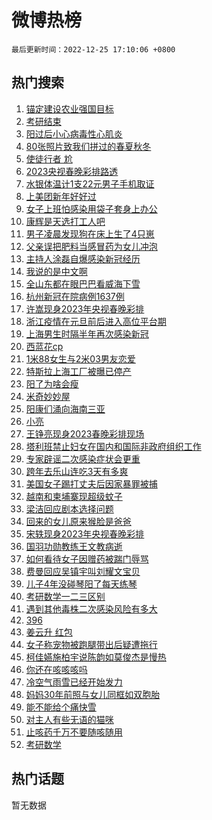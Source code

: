 # 微博热榜

`最后更新时间：2022-12-25 17:10:06 +0800`

## 热门搜索

1. [锚定建设农业强国目标](https://m.weibo.cn/search?containerid=100103type%3D1%26t%3D10%26q%3D%23%E9%94%9A%E5%AE%9A%E5%BB%BA%E8%AE%BE%E5%86%9C%E4%B8%9A%E5%BC%BA%E5%9B%BD%E7%9B%AE%E6%A0%87%23&stream_entry_id=51&isnewpage=1&extparam=seat%3D1%26pos%3D0%26dgr%3D0%26cate%3D10103%26filter_type%3Drealtimehot%26c_type%3D51%26display_time%3D1671959384%26pre_seqid%3D167195938454804555161&luicode=10000011&lfid=106003type%253D25%2526t%253D3%2526disable_hot%253D1%2526filter_type%253Drealtimehot)
1. [考研结束](https://m.weibo.cn/search?containerid=100103type%3D1%26t%3D10%26q%3D%E8%80%83%E7%A0%94%E7%BB%93%E6%9D%9F&stream_entry_id=31&isnewpage=1&extparam=seat%3D1%26pos%3D0%26stream_entry_id%3D31%26cate%3D5001%26realpos%3D1%26dgr%3D0%26q%3D%25E8%2580%2583%25E7%25A0%2594%25E7%25BB%2593%25E6%259D%259F%26filter_type%3Drealtimehot%26band_rank%3D1%26lcate%3D5001%26flag%3D1%26c_type%3D31%26display_time%3D1671959384%26pre_seqid%3D167195938454804555161&luicode=10000011&lfid=106003type%253D25%2526t%253D3%2526disable_hot%253D1%2526filter_type%253Drealtimehot)
1. [阳过后小心病毒性心肌炎](https://m.weibo.cn/search?containerid=100103type%3D1%26t%3D10%26q%3D%23%E9%98%B3%E8%BF%87%E5%90%8E%E5%B0%8F%E5%BF%83%E7%97%85%E6%AF%92%E6%80%A7%E5%BF%83%E8%82%8C%E7%82%8E%23&stream_entry_id=31&isnewpage=1&extparam=seat%3D1%26pos%3D1%26stream_entry_id%3D31%26cate%3D5001%26realpos%3D2%26dgr%3D0%26q%3D%2523%25E9%2598%25B3%25E8%25BF%2587%25E5%2590%258E%25E5%25B0%258F%25E5%25BF%2583%25E7%2597%2585%25E6%25AF%2592%25E6%2580%25A7%25E5%25BF%2583%25E8%2582%258C%25E7%2582%258E%2523%26filter_type%3Drealtimehot%26band_rank%3D2%26lcate%3D5001%26flag%3D16%26c_type%3D31%26display_time%3D1671959384%26pre_seqid%3D167195938454804555161&luicode=10000011&lfid=106003type%253D25%2526t%253D3%2526disable_hot%253D1%2526filter_type%253Drealtimehot)
1. [80张照片致我们拼过的春夏秋冬](https://m.weibo.cn/search?containerid=100103type%3D1%26t%3D10%26q%3D%2380%E5%BC%A0%E7%85%A7%E7%89%87%E8%87%B4%E6%88%91%E4%BB%AC%E6%8B%BC%E8%BF%87%E7%9A%84%E6%98%A5%E5%A4%8F%E7%A7%8B%E5%86%AC%23&stream_entry_id=31&isnewpage=1&extparam=seat%3D1%26pos%3D2%26stream_entry_id%3D31%26cate%3D5001%26realpos%3D3%26dgr%3D0%26q%3D%252380%25E5%25BC%25A0%25E7%2585%25A7%25E7%2589%2587%25E8%2587%25B4%25E6%2588%2591%25E4%25BB%25AC%25E6%258B%25BC%25E8%25BF%2587%25E7%259A%2584%25E6%2598%25A5%25E5%25A4%258F%25E7%25A7%258B%25E5%2586%25AC%2523%26filter_type%3Drealtimehot%26band_rank%3D3%26lcate%3D5001%26flag%3D0%26c_type%3D31%26display_time%3D1671959384%26pre_seqid%3D167195938454804555161&luicode=10000011&lfid=106003type%253D25%2526t%253D3%2526disable_hot%253D1%2526filter_type%253Drealtimehot)
1. [使徒行者 尬](https://m.weibo.cn/search?containerid=100103type%3D1%26t%3D10%26q%3D%E4%BD%BF%E5%BE%92%E8%A1%8C%E8%80%85+%E5%B0%AC&stream_entry_id=31&isnewpage=1&extparam=seat%3D1%26pos%3D3%26stream_entry_id%3D31%26cate%3D5001%26realpos%3D4%26dgr%3D0%26q%3D%25E4%25BD%25BF%25E5%25BE%2592%25E8%25A1%258C%25E8%2580%2585%2520%25E5%25B0%25AC%26filter_type%3Drealtimehot%26band_rank%3D4%26lcate%3D5001%26flag%3D1%26c_type%3D31%26display_time%3D1671959384%26pre_seqid%3D167195938454804555161&luicode=10000011&lfid=106003type%253D25%2526t%253D3%2526disable_hot%253D1%2526filter_type%253Drealtimehot)
1. [2023央视春晚彩排路透](https://m.weibo.cn/search?containerid=100103type%3D1%26t%3D10%26q%3D%232023%E5%A4%AE%E8%A7%86%E6%98%A5%E6%99%9A%E5%BD%A9%E6%8E%92%E8%B7%AF%E9%80%8F%23&stream_entry_id=31&isnewpage=1&extparam=seat%3D1%26pos%3D4%26stream_entry_id%3D31%26cate%3D5001%26realpos%3D5%26dgr%3D0%26q%3D%25232023%25E5%25A4%25AE%25E8%25A7%2586%25E6%2598%25A5%25E6%2599%259A%25E5%25BD%25A9%25E6%258E%2592%25E8%25B7%25AF%25E9%2580%258F%2523%26filter_type%3Drealtimehot%26band_rank%3D5%26lcate%3D5001%26flag%3D0%26c_type%3D31%26display_time%3D1671959384%26pre_seqid%3D167195938454804555161&luicode=10000011&lfid=106003type%253D25%2526t%253D3%2526disable_hot%253D1%2526filter_type%253Drealtimehot)
1. [水银体温计1支22元男子手机取证](https://m.weibo.cn/search?containerid=100103type%3D1%26t%3D10%26q%3D%23%E6%B0%B4%E9%93%B6%E4%BD%93%E6%B8%A9%E8%AE%A11%E6%94%AF22%E5%85%83%E7%94%B7%E5%AD%90%E6%89%8B%E6%9C%BA%E5%8F%96%E8%AF%81%23&stream_entry_id=31&isnewpage=1&extparam=seat%3D1%26pos%3D5%26stream_entry_id%3D31%26cate%3D5001%26realpos%3D6%26dgr%3D0%26q%3D%2523%25E6%25B0%25B4%25E9%2593%25B6%25E4%25BD%2593%25E6%25B8%25A9%25E8%25AE%25A11%25E6%2594%25AF22%25E5%2585%2583%25E7%2594%25B7%25E5%25AD%2590%25E6%2589%258B%25E6%259C%25BA%25E5%258F%2596%25E8%25AF%2581%2523%26filter_type%3Drealtimehot%26band_rank%3D6%26lcate%3D5001%26flag%3D2%26c_type%3D31%26display_time%3D1671959384%26pre_seqid%3D167195938454804555161&luicode=10000011&lfid=106003type%253D25%2526t%253D3%2526disable_hot%253D1%2526filter_type%253Drealtimehot)
1. [上美团新年好好过](https://m.weibo.cn/search?containerid=100103type%3D1%26t%3D10%26q%3D%23%E4%B8%8A%E7%BE%8E%E5%9B%A2%E6%96%B0%E5%B9%B4%E5%A5%BD%E5%A5%BD%E8%BF%87%23&stream_entry_id=31&isnewpage=1&extparam=seat%3D1%26pos%3D6%26stream_entry_id%3D31%26cate%3D5001%26topic_ad%3D1%26adid%3D176150%26dgr%3D0%26q%3D%2523%25E4%25B8%258A%25E7%25BE%258E%25E5%259B%25A2%25E6%2596%25B0%25E5%25B9%25B4%25E5%25A5%25BD%25E5%25A5%25BD%25E8%25BF%2587%2523%26filter_type%3Drealtimehot%26band_rank%3D7%26lcate%3D5001%26c_type%3D31%26display_time%3D1671959384%26pre_seqid%3D167195938454804555161&luicode=10000011&lfid=106003type%253D25%2526t%253D3%2526disable_hot%253D1%2526filter_type%253Drealtimehot)
1. [女子上班怕感染用袋子套身上办公](https://m.weibo.cn/search?containerid=100103type%3D1%26t%3D10%26q%3D%23%E5%A5%B3%E5%AD%90%E4%B8%8A%E7%8F%AD%E6%80%95%E6%84%9F%E6%9F%93%E7%94%A8%E8%A2%8B%E5%AD%90%E5%A5%97%E8%BA%AB%E4%B8%8A%E5%8A%9E%E5%85%AC%23&stream_entry_id=31&isnewpage=1&extparam=seat%3D1%26pos%3D7%26stream_entry_id%3D31%26cate%3D5001%26realpos%3D7%26dgr%3D0%26q%3D%2523%25E5%25A5%25B3%25E5%25AD%2590%25E4%25B8%258A%25E7%258F%25AD%25E6%2580%2595%25E6%2584%259F%25E6%259F%2593%25E7%2594%25A8%25E8%25A2%258B%25E5%25AD%2590%25E5%25A5%2597%25E8%25BA%25AB%25E4%25B8%258A%25E5%258A%259E%25E5%2585%25AC%2523%26filter_type%3Drealtimehot%26band_rank%3D7%26lcate%3D5001%26flag%3D0%26c_type%3D31%26display_time%3D1671959384%26pre_seqid%3D167195938454804555161&luicode=10000011&lfid=106003type%253D25%2526t%253D3%2526disable_hot%253D1%2526filter_type%253Drealtimehot)
1. [康辉是天选打工人吧](https://m.weibo.cn/search?containerid=100103type%3D1%26t%3D10%26q%3D%23%E5%BA%B7%E8%BE%89%E6%98%AF%E5%A4%A9%E9%80%89%E6%89%93%E5%B7%A5%E4%BA%BA%E5%90%A7%23&stream_entry_id=31&isnewpage=1&extparam=seat%3D1%26pos%3D8%26stream_entry_id%3D31%26cate%3D5001%26realpos%3D8%26dgr%3D0%26q%3D%2523%25E5%25BA%25B7%25E8%25BE%2589%25E6%2598%25AF%25E5%25A4%25A9%25E9%2580%2589%25E6%2589%2593%25E5%25B7%25A5%25E4%25BA%25BA%25E5%2590%25A7%2523%26filter_type%3Drealtimehot%26band_rank%3D8%26lcate%3D5001%26flag%3D0%26c_type%3D31%26display_time%3D1671959384%26pre_seqid%3D167195938454804555161&luicode=10000011&lfid=106003type%253D25%2526t%253D3%2526disable_hot%253D1%2526filter_type%253Drealtimehot)
1. [男子凌晨发现狗在床上生了4只崽](https://m.weibo.cn/search?containerid=100103type%3D1%26t%3D10%26q%3D%23%E7%94%B7%E5%AD%90%E5%87%8C%E6%99%A8%E5%8F%91%E7%8E%B0%E7%8B%97%E5%9C%A8%E5%BA%8A%E4%B8%8A%E7%94%9F%E4%BA%864%E5%8F%AA%E5%B4%BD%23&stream_entry_id=31&isnewpage=1&extparam=seat%3D1%26pos%3D9%26stream_entry_id%3D31%26cate%3D5001%26realpos%3D9%26dgr%3D0%26q%3D%2523%25E7%2594%25B7%25E5%25AD%2590%25E5%2587%258C%25E6%2599%25A8%25E5%258F%2591%25E7%258E%25B0%25E7%258B%2597%25E5%259C%25A8%25E5%25BA%258A%25E4%25B8%258A%25E7%2594%259F%25E4%25BA%25864%25E5%258F%25AA%25E5%25B4%25BD%2523%26filter_type%3Drealtimehot%26band_rank%3D9%26lcate%3D5001%26flag%3D0%26c_type%3D31%26display_time%3D1671959384%26pre_seqid%3D167195938454804555161&luicode=10000011&lfid=106003type%253D25%2526t%253D3%2526disable_hot%253D1%2526filter_type%253Drealtimehot)
1. [父亲误把肥料当感冒药为女儿冲泡](https://m.weibo.cn/search?containerid=100103type%3D1%26t%3D10%26q%3D%23%E7%88%B6%E4%BA%B2%E8%AF%AF%E6%8A%8A%E8%82%A5%E6%96%99%E5%BD%93%E6%84%9F%E5%86%92%E8%8D%AF%E4%B8%BA%E5%A5%B3%E5%84%BF%E5%86%B2%E6%B3%A1%23&stream_entry_id=31&isnewpage=1&extparam=seat%3D1%26pos%3D10%26stream_entry_id%3D31%26cate%3D5001%26realpos%3D10%26dgr%3D0%26q%3D%2523%25E7%2588%25B6%25E4%25BA%25B2%25E8%25AF%25AF%25E6%258A%258A%25E8%2582%25A5%25E6%2596%2599%25E5%25BD%2593%25E6%2584%259F%25E5%2586%2592%25E8%258D%25AF%25E4%25B8%25BA%25E5%25A5%25B3%25E5%2584%25BF%25E5%2586%25B2%25E6%25B3%25A1%2523%26filter_type%3Drealtimehot%26band_rank%3D10%26lcate%3D5001%26flag%3D1%26c_type%3D31%26display_time%3D1671959384%26pre_seqid%3D167195938454804555161&luicode=10000011&lfid=106003type%253D25%2526t%253D3%2526disable_hot%253D1%2526filter_type%253Drealtimehot)
1. [主持人涂磊自爆感染新冠经历](https://m.weibo.cn/search?containerid=100103type%3D1%26t%3D10%26q%3D%23%E4%B8%BB%E6%8C%81%E4%BA%BA%E6%B6%82%E7%A3%8A%E8%87%AA%E7%88%86%E6%84%9F%E6%9F%93%E6%96%B0%E5%86%A0%E7%BB%8F%E5%8E%86%23&stream_entry_id=31&isnewpage=1&extparam=seat%3D1%26pos%3D11%26stream_entry_id%3D31%26cate%3D5001%26realpos%3D11%26dgr%3D0%26q%3D%2523%25E4%25B8%25BB%25E6%258C%2581%25E4%25BA%25BA%25E6%25B6%2582%25E7%25A3%258A%25E8%2587%25AA%25E7%2588%2586%25E6%2584%259F%25E6%259F%2593%25E6%2596%25B0%25E5%2586%25A0%25E7%25BB%258F%25E5%258E%2586%2523%26filter_type%3Drealtimehot%26band_rank%3D11%26lcate%3D5001%26flag%3D1%26c_type%3D31%26display_time%3D1671959384%26pre_seqid%3D167195938454804555161&luicode=10000011&lfid=106003type%253D25%2526t%253D3%2526disable_hot%253D1%2526filter_type%253Drealtimehot)
1. [我说的是中文啊](https://m.weibo.cn/search?containerid=100103type%3D1%26t%3D10%26q%3D%23%E6%88%91%E8%AF%B4%E7%9A%84%E6%98%AF%E4%B8%AD%E6%96%87%E5%95%8A%23&stream_entry_id=31&isnewpage=1&extparam=seat%3D1%26pos%3D12%26stream_entry_id%3D31%26cate%3D5001%26realpos%3D12%26dgr%3D0%26q%3D%2523%25E6%2588%2591%25E8%25AF%25B4%25E7%259A%2584%25E6%2598%25AF%25E4%25B8%25AD%25E6%2596%2587%25E5%2595%258A%2523%26filter_type%3Drealtimehot%26band_rank%3D12%26lcate%3D5001%26flag%3D0%26c_type%3D31%26display_time%3D1671959384%26pre_seqid%3D167195938454804555161&luicode=10000011&lfid=106003type%253D25%2526t%253D3%2526disable_hot%253D1%2526filter_type%253Drealtimehot)
1. [全山东都在眼巴巴看威海下雪](https://m.weibo.cn/search?containerid=100103type%3D1%26t%3D10%26q%3D%23%E5%85%A8%E5%B1%B1%E4%B8%9C%E9%83%BD%E5%9C%A8%E7%9C%BC%E5%B7%B4%E5%B7%B4%E7%9C%8B%E5%A8%81%E6%B5%B7%E4%B8%8B%E9%9B%AA%23&stream_entry_id=31&isnewpage=1&extparam=seat%3D1%26pos%3D13%26stream_entry_id%3D31%26cate%3D5001%26realpos%3D13%26dgr%3D0%26q%3D%2523%25E5%2585%25A8%25E5%25B1%25B1%25E4%25B8%259C%25E9%2583%25BD%25E5%259C%25A8%25E7%259C%25BC%25E5%25B7%25B4%25E5%25B7%25B4%25E7%259C%258B%25E5%25A8%2581%25E6%25B5%25B7%25E4%25B8%258B%25E9%259B%25AA%2523%26filter_type%3Drealtimehot%26band_rank%3D13%26lcate%3D5001%26flag%3D0%26c_type%3D31%26display_time%3D1671959384%26pre_seqid%3D167195938454804555161&luicode=10000011&lfid=106003type%253D25%2526t%253D3%2526disable_hot%253D1%2526filter_type%253Drealtimehot)
1. [杭州新冠在院病例1637例](https://m.weibo.cn/search?containerid=100103type%3D1%26t%3D10%26q%3D%23%E6%9D%AD%E5%B7%9E%E6%96%B0%E5%86%A0%E5%9C%A8%E9%99%A2%E7%97%85%E4%BE%8B1637%E4%BE%8B%23&stream_entry_id=31&isnewpage=1&extparam=seat%3D1%26pos%3D14%26stream_entry_id%3D31%26cate%3D5001%26realpos%3D14%26dgr%3D0%26q%3D%2523%25E6%259D%25AD%25E5%25B7%259E%25E6%2596%25B0%25E5%2586%25A0%25E5%259C%25A8%25E9%2599%25A2%25E7%2597%2585%25E4%25BE%258B1637%25E4%25BE%258B%2523%26filter_type%3Drealtimehot%26band_rank%3D14%26lcate%3D5001%26flag%3D1%26c_type%3D31%26display_time%3D1671959384%26pre_seqid%3D167195938454804555161&luicode=10000011&lfid=106003type%253D25%2526t%253D3%2526disable_hot%253D1%2526filter_type%253Drealtimehot)
1. [许嵩现身2023年央视春晚彩排](https://m.weibo.cn/search?containerid=100103type%3D1%26t%3D10%26q%3D%23%E8%AE%B8%E5%B5%A9%E7%8E%B0%E8%BA%AB2023%E5%B9%B4%E5%A4%AE%E8%A7%86%E6%98%A5%E6%99%9A%E5%BD%A9%E6%8E%92%23&stream_entry_id=31&isnewpage=1&extparam=seat%3D1%26pos%3D15%26stream_entry_id%3D31%26cate%3D5001%26realpos%3D15%26dgr%3D0%26q%3D%2523%25E8%25AE%25B8%25E5%25B5%25A9%25E7%258E%25B0%25E8%25BA%25AB2023%25E5%25B9%25B4%25E5%25A4%25AE%25E8%25A7%2586%25E6%2598%25A5%25E6%2599%259A%25E5%25BD%25A9%25E6%258E%2592%2523%26filter_type%3Drealtimehot%26band_rank%3D15%26lcate%3D5001%26flag%3D1%26c_type%3D31%26display_time%3D1671959384%26pre_seqid%3D167195938454804555161&luicode=10000011&lfid=106003type%253D25%2526t%253D3%2526disable_hot%253D1%2526filter_type%253Drealtimehot)
1. [浙江疫情在元旦前后进入高位平台期](https://m.weibo.cn/search?containerid=100103type%3D1%26t%3D10%26q%3D%23%E6%B5%99%E6%B1%9F%E7%96%AB%E6%83%85%E5%9C%A8%E5%85%83%E6%97%A6%E5%89%8D%E5%90%8E%E8%BF%9B%E5%85%A5%E9%AB%98%E4%BD%8D%E5%B9%B3%E5%8F%B0%E6%9C%9F%23&stream_entry_id=31&isnewpage=1&extparam=seat%3D1%26pos%3D16%26stream_entry_id%3D31%26cate%3D5001%26realpos%3D16%26dgr%3D0%26q%3D%2523%25E6%25B5%2599%25E6%25B1%259F%25E7%2596%25AB%25E6%2583%2585%25E5%259C%25A8%25E5%2585%2583%25E6%2597%25A6%25E5%2589%258D%25E5%2590%258E%25E8%25BF%259B%25E5%2585%25A5%25E9%25AB%2598%25E4%25BD%258D%25E5%25B9%25B3%25E5%258F%25B0%25E6%259C%259F%2523%26filter_type%3Drealtimehot%26band_rank%3D16%26lcate%3D5001%26flag%3D0%26c_type%3D31%26display_time%3D1671959384%26pre_seqid%3D167195938454804555161&luicode=10000011&lfid=106003type%253D25%2526t%253D3%2526disable_hot%253D1%2526filter_type%253Drealtimehot)
1. [上海男生时隔半年再次感染新冠](https://m.weibo.cn/search?containerid=100103type%3D1%26t%3D10%26q%3D%23%E4%B8%8A%E6%B5%B7%E7%94%B7%E7%94%9F%E6%97%B6%E9%9A%94%E5%8D%8A%E5%B9%B4%E5%86%8D%E6%AC%A1%E6%84%9F%E6%9F%93%E6%96%B0%E5%86%A0%23&stream_entry_id=31&isnewpage=1&extparam=seat%3D1%26pos%3D17%26stream_entry_id%3D31%26cate%3D5001%26realpos%3D17%26dgr%3D0%26q%3D%2523%25E4%25B8%258A%25E6%25B5%25B7%25E7%2594%25B7%25E7%2594%259F%25E6%2597%25B6%25E9%259A%2594%25E5%258D%258A%25E5%25B9%25B4%25E5%2586%258D%25E6%25AC%25A1%25E6%2584%259F%25E6%259F%2593%25E6%2596%25B0%25E5%2586%25A0%2523%26filter_type%3Drealtimehot%26band_rank%3D17%26lcate%3D5001%26flag%3D0%26c_type%3D31%26display_time%3D1671959384%26pre_seqid%3D167195938454804555161&luicode=10000011&lfid=106003type%253D25%2526t%253D3%2526disable_hot%253D1%2526filter_type%253Drealtimehot)
1. [西蓝花cp](https://m.weibo.cn/search?containerid=100103type%3D1%26t%3D10%26q%3D%23%E8%A5%BF%E8%93%9D%E8%8A%B1cp%23&stream_entry_id=31&isnewpage=1&extparam=seat%3D1%26pos%3D18%26stream_entry_id%3D31%26cate%3D5001%26realpos%3D18%26dgr%3D0%26q%3D%2523%25E8%25A5%25BF%25E8%2593%259D%25E8%258A%25B1cp%2523%26filter_type%3Drealtimehot%26band_rank%3D18%26lcate%3D5001%26flag%3D1%26c_type%3D31%26display_time%3D1671959384%26pre_seqid%3D167195938454804555161&luicode=10000011&lfid=106003type%253D25%2526t%253D3%2526disable_hot%253D1%2526filter_type%253Drealtimehot)
1. [1米88女生与2米03男友恋爱](https://m.weibo.cn/search?containerid=100103type%3D1%26t%3D10%26q%3D%231%E7%B1%B388%E5%A5%B3%E7%94%9F%E4%B8%8E2%E7%B1%B303%E7%94%B7%E5%8F%8B%E6%81%8B%E7%88%B1%23&stream_entry_id=31&isnewpage=1&extparam=seat%3D1%26pos%3D19%26stream_entry_id%3D31%26cate%3D5001%26realpos%3D19%26dgr%3D0%26q%3D%25231%25E7%25B1%25B388%25E5%25A5%25B3%25E7%2594%259F%25E4%25B8%258E2%25E7%25B1%25B303%25E7%2594%25B7%25E5%258F%258B%25E6%2581%258B%25E7%2588%25B1%2523%26filter_type%3Drealtimehot%26band_rank%3D19%26lcate%3D5001%26flag%3D2%26c_type%3D31%26display_time%3D1671959384%26pre_seqid%3D167195938454804555161&luicode=10000011&lfid=106003type%253D25%2526t%253D3%2526disable_hot%253D1%2526filter_type%253Drealtimehot)
1. [特斯拉上海工厂被曝已停产](https://m.weibo.cn/search?containerid=100103type%3D1%26t%3D10%26q%3D%23%E7%89%B9%E6%96%AF%E6%8B%89%E4%B8%8A%E6%B5%B7%E5%B7%A5%E5%8E%82%E8%A2%AB%E6%9B%9D%E5%B7%B2%E5%81%9C%E4%BA%A7%23&stream_entry_id=31&isnewpage=1&extparam=seat%3D1%26pos%3D20%26stream_entry_id%3D31%26cate%3D5001%26realpos%3D20%26dgr%3D0%26q%3D%2523%25E7%2589%25B9%25E6%2596%25AF%25E6%258B%2589%25E4%25B8%258A%25E6%25B5%25B7%25E5%25B7%25A5%25E5%258E%2582%25E8%25A2%25AB%25E6%259B%259D%25E5%25B7%25B2%25E5%2581%259C%25E4%25BA%25A7%2523%26filter_type%3Drealtimehot%26band_rank%3D20%26lcate%3D5001%26flag%3D0%26c_type%3D31%26display_time%3D1671959384%26pre_seqid%3D167195938454804555161&luicode=10000011&lfid=106003type%253D25%2526t%253D3%2526disable_hot%253D1%2526filter_type%253Drealtimehot)
1. [阳了为啥会瘦](https://m.weibo.cn/search?containerid=100103type%3D1%26t%3D10%26q%3D%23%E9%98%B3%E4%BA%86%E4%B8%BA%E5%95%A5%E4%BC%9A%E7%98%A6%23&stream_entry_id=31&isnewpage=1&extparam=seat%3D1%26pos%3D21%26stream_entry_id%3D31%26cate%3D5001%26realpos%3D21%26dgr%3D0%26q%3D%2523%25E9%2598%25B3%25E4%25BA%2586%25E4%25B8%25BA%25E5%2595%25A5%25E4%25BC%259A%25E7%2598%25A6%2523%26filter_type%3Drealtimehot%26band_rank%3D21%26lcate%3D5001%26flag%3D0%26c_type%3D31%26display_time%3D1671959384%26pre_seqid%3D167195938454804555161&luicode=10000011&lfid=106003type%253D25%2526t%253D3%2526disable_hot%253D1%2526filter_type%253Drealtimehot)
1. [米奇妙妙屋](https://m.weibo.cn/search?containerid=100103type%3D1%26t%3D10%26q%3D%23%E7%B1%B3%E5%A5%87%E5%A6%99%E5%A6%99%E5%B1%8B%23&stream_entry_id=31&isnewpage=1&extparam=seat%3D1%26pos%3D22%26stream_entry_id%3D31%26cate%3D5001%26realpos%3D22%26dgr%3D0%26q%3D%2523%25E7%25B1%25B3%25E5%25A5%2587%25E5%25A6%2599%25E5%25A6%2599%25E5%25B1%258B%2523%26filter_type%3Drealtimehot%26band_rank%3D22%26lcate%3D5001%26flag%3D0%26c_type%3D31%26display_time%3D1671959384%26pre_seqid%3D167195938454804555161&luicode=10000011&lfid=106003type%253D25%2526t%253D3%2526disable_hot%253D1%2526filter_type%253Drealtimehot)
1. [阳康们涌向海南三亚](https://m.weibo.cn/search?containerid=100103type%3D1%26t%3D10%26q%3D%23%E9%98%B3%E5%BA%B7%E4%BB%AC%E6%B6%8C%E5%90%91%E6%B5%B7%E5%8D%97%E4%B8%89%E4%BA%9A%23&stream_entry_id=31&isnewpage=1&extparam=seat%3D1%26pos%3D23%26stream_entry_id%3D31%26cate%3D5001%26realpos%3D23%26dgr%3D0%26q%3D%2523%25E9%2598%25B3%25E5%25BA%25B7%25E4%25BB%25AC%25E6%25B6%258C%25E5%2590%2591%25E6%25B5%25B7%25E5%258D%2597%25E4%25B8%2589%25E4%25BA%259A%2523%26filter_type%3Drealtimehot%26band_rank%3D23%26lcate%3D5001%26flag%3D0%26c_type%3D31%26display_time%3D1671959384%26pre_seqid%3D167195938454804555161&luicode=10000011&lfid=106003type%253D25%2526t%253D3%2526disable_hot%253D1%2526filter_type%253Drealtimehot)
1. [小亮](https://m.weibo.cn/search?containerid=100103type%3D1%26t%3D10%26q%3D%E5%B0%8F%E4%BA%AE&stream_entry_id=31&isnewpage=1&extparam=seat%3D1%26pos%3D24%26stream_entry_id%3D31%26cate%3D5001%26realpos%3D24%26dgr%3D0%26q%3D%25E5%25B0%258F%25E4%25BA%25AE%26filter_type%3Drealtimehot%26band_rank%3D24%26lcate%3D5001%26flag%3D0%26c_type%3D31%26display_time%3D1671959384%26pre_seqid%3D167195938454804555161&luicode=10000011&lfid=106003type%253D25%2526t%253D3%2526disable_hot%253D1%2526filter_type%253Drealtimehot)
1. [王铮亮现身2023春晚彩排现场](https://m.weibo.cn/search?containerid=100103type%3D1%26t%3D10%26q%3D%23%E7%8E%8B%E9%93%AE%E4%BA%AE%E7%8E%B0%E8%BA%AB2023%E6%98%A5%E6%99%9A%E5%BD%A9%E6%8E%92%E7%8E%B0%E5%9C%BA%23&stream_entry_id=31&isnewpage=1&extparam=seat%3D1%26pos%3D25%26stream_entry_id%3D31%26cate%3D5001%26realpos%3D25%26dgr%3D0%26q%3D%2523%25E7%258E%258B%25E9%2593%25AE%25E4%25BA%25AE%25E7%258E%25B0%25E8%25BA%25AB2023%25E6%2598%25A5%25E6%2599%259A%25E5%25BD%25A9%25E6%258E%2592%25E7%258E%25B0%25E5%259C%25BA%2523%26filter_type%3Drealtimehot%26band_rank%3D25%26lcate%3D5001%26flag%3D0%26c_type%3D31%26display_time%3D1671959384%26pre_seqid%3D167195938454804555161&luicode=10000011&lfid=106003type%253D25%2526t%253D3%2526disable_hot%253D1%2526filter_type%253Drealtimehot)
1. [塔利班禁止妇女在国内和国际非政府组织工作](https://m.weibo.cn/search?containerid=100103type%3D1%26t%3D10%26q%3D%23%E5%A1%94%E5%88%A9%E7%8F%AD%E7%A6%81%E6%AD%A2%E5%A6%87%E5%A5%B3%E5%9C%A8%E5%9B%BD%E5%86%85%E5%92%8C%E5%9B%BD%E9%99%85%E9%9D%9E%E6%94%BF%E5%BA%9C%E7%BB%84%E7%BB%87%E5%B7%A5%E4%BD%9C%23&stream_entry_id=31&isnewpage=1&extparam=seat%3D1%26pos%3D26%26stream_entry_id%3D31%26cate%3D5001%26realpos%3D26%26dgr%3D0%26q%3D%2523%25E5%25A1%2594%25E5%2588%25A9%25E7%258F%25AD%25E7%25A6%2581%25E6%25AD%25A2%25E5%25A6%2587%25E5%25A5%25B3%25E5%259C%25A8%25E5%259B%25BD%25E5%2586%2585%25E5%2592%258C%25E5%259B%25BD%25E9%2599%2585%25E9%259D%259E%25E6%2594%25BF%25E5%25BA%259C%25E7%25BB%2584%25E7%25BB%2587%25E5%25B7%25A5%25E4%25BD%259C%2523%26filter_type%3Drealtimehot%26band_rank%3D26%26lcate%3D5001%26flag%3D0%26c_type%3D31%26display_time%3D1671959384%26pre_seqid%3D167195938454804555161&luicode=10000011&lfid=106003type%253D25%2526t%253D3%2526disable_hot%253D1%2526filter_type%253Drealtimehot)
1. [专家辟谣二次感染症状会更重](https://m.weibo.cn/search?containerid=100103type%3D1%26t%3D10%26q%3D%23%E4%B8%93%E5%AE%B6%E8%BE%9F%E8%B0%A3%E4%BA%8C%E6%AC%A1%E6%84%9F%E6%9F%93%E7%97%87%E7%8A%B6%E4%BC%9A%E6%9B%B4%E9%87%8D%23&stream_entry_id=31&isnewpage=1&extparam=seat%3D1%26pos%3D27%26stream_entry_id%3D31%26cate%3D5001%26realpos%3D27%26dgr%3D0%26q%3D%2523%25E4%25B8%2593%25E5%25AE%25B6%25E8%25BE%259F%25E8%25B0%25A3%25E4%25BA%258C%25E6%25AC%25A1%25E6%2584%259F%25E6%259F%2593%25E7%2597%2587%25E7%258A%25B6%25E4%25BC%259A%25E6%259B%25B4%25E9%2587%258D%2523%26filter_type%3Drealtimehot%26band_rank%3D27%26lcate%3D5001%26flag%3D0%26c_type%3D31%26display_time%3D1671959384%26pre_seqid%3D167195938454804555161&luicode=10000011&lfid=106003type%253D25%2526t%253D3%2526disable_hot%253D1%2526filter_type%253Drealtimehot)
1. [跨年去乐山连吃3天有多爽](https://m.weibo.cn/search?containerid=100103type%3D1%26t%3D10%26q%3D%23%E8%B7%A8%E5%B9%B4%E5%8E%BB%E4%B9%90%E5%B1%B1%E8%BF%9E%E5%90%833%E5%A4%A9%E6%9C%89%E5%A4%9A%E7%88%BD%23&stream_entry_id=31&isnewpage=1&extparam=seat%3D1%26pos%3D28%26stream_entry_id%3D31%26cate%3D5001%26realpos%3D28%26dgr%3D0%26q%3D%2523%25E8%25B7%25A8%25E5%25B9%25B4%25E5%258E%25BB%25E4%25B9%2590%25E5%25B1%25B1%25E8%25BF%259E%25E5%2590%25833%25E5%25A4%25A9%25E6%259C%2589%25E5%25A4%259A%25E7%2588%25BD%2523%26filter_type%3Drealtimehot%26band_rank%3D28%26lcate%3D5001%26flag%3D1%26c_type%3D31%26display_time%3D1671959384%26pre_seqid%3D167195938454804555161&luicode=10000011&lfid=106003type%253D25%2526t%253D3%2526disable_hot%253D1%2526filter_type%253Drealtimehot)
1. [美国女子踢打丈夫后因家暴罪被捕](https://m.weibo.cn/search?containerid=100103type%3D1%26t%3D10%26q%3D%23%E7%BE%8E%E5%9B%BD%E5%A5%B3%E5%AD%90%E8%B8%A2%E6%89%93%E4%B8%88%E5%A4%AB%E5%90%8E%E5%9B%A0%E5%AE%B6%E6%9A%B4%E7%BD%AA%E8%A2%AB%E6%8D%95%23&stream_entry_id=31&isnewpage=1&extparam=seat%3D1%26pos%3D29%26stream_entry_id%3D31%26cate%3D5001%26realpos%3D29%26dgr%3D0%26q%3D%2523%25E7%25BE%258E%25E5%259B%25BD%25E5%25A5%25B3%25E5%25AD%2590%25E8%25B8%25A2%25E6%2589%2593%25E4%25B8%2588%25E5%25A4%25AB%25E5%2590%258E%25E5%259B%25A0%25E5%25AE%25B6%25E6%259A%25B4%25E7%25BD%25AA%25E8%25A2%25AB%25E6%258D%2595%2523%26filter_type%3Drealtimehot%26band_rank%3D29%26lcate%3D5001%26flag%3D0%26c_type%3D31%26display_time%3D1671959384%26pre_seqid%3D167195938454804555161&luicode=10000011&lfid=106003type%253D25%2526t%253D3%2526disable_hot%253D1%2526filter_type%253Drealtimehot)
1. [越南和柬埔寨现超级蚊子](https://m.weibo.cn/search?containerid=100103type%3D1%26t%3D10%26q%3D%23%E8%B6%8A%E5%8D%97%E5%92%8C%E6%9F%AC%E5%9F%94%E5%AF%A8%E7%8E%B0%E8%B6%85%E7%BA%A7%E8%9A%8A%E5%AD%90%23&stream_entry_id=31&isnewpage=1&extparam=seat%3D1%26pos%3D30%26stream_entry_id%3D31%26cate%3D5001%26realpos%3D30%26dgr%3D0%26q%3D%2523%25E8%25B6%258A%25E5%258D%2597%25E5%2592%258C%25E6%259F%25AC%25E5%259F%2594%25E5%25AF%25A8%25E7%258E%25B0%25E8%25B6%2585%25E7%25BA%25A7%25E8%259A%258A%25E5%25AD%2590%2523%26filter_type%3Drealtimehot%26band_rank%3D30%26lcate%3D5001%26flag%3D0%26c_type%3D31%26display_time%3D1671959384%26pre_seqid%3D167195938454804555161&luicode=10000011&lfid=106003type%253D25%2526t%253D3%2526disable_hot%253D1%2526filter_type%253Drealtimehot)
1. [梁洁回应剧本选择问题](https://m.weibo.cn/search?containerid=100103type%3D1%26t%3D10%26q%3D%23%E6%A2%81%E6%B4%81%E5%9B%9E%E5%BA%94%E5%89%A7%E6%9C%AC%E9%80%89%E6%8B%A9%E9%97%AE%E9%A2%98%23&stream_entry_id=31&isnewpage=1&extparam=seat%3D1%26pos%3D31%26stream_entry_id%3D31%26cate%3D5001%26realpos%3D31%26dgr%3D0%26q%3D%2523%25E6%25A2%2581%25E6%25B4%2581%25E5%259B%259E%25E5%25BA%2594%25E5%2589%25A7%25E6%259C%25AC%25E9%2580%2589%25E6%258B%25A9%25E9%2597%25AE%25E9%25A2%2598%2523%26filter_type%3Drealtimehot%26band_rank%3D31%26lcate%3D5001%26flag%3D0%26c_type%3D31%26display_time%3D1671959384%26pre_seqid%3D167195938454804555161&luicode=10000011&lfid=106003type%253D25%2526t%253D3%2526disable_hot%253D1%2526filter_type%253Drealtimehot)
1. [回来的女儿原来猴脸是爸爸](https://m.weibo.cn/search?containerid=100103type%3D1%26t%3D10%26q%3D%23%E5%9B%9E%E6%9D%A5%E7%9A%84%E5%A5%B3%E5%84%BF%E5%8E%9F%E6%9D%A5%E7%8C%B4%E8%84%B8%E6%98%AF%E7%88%B8%E7%88%B8%23&stream_entry_id=31&isnewpage=1&extparam=seat%3D1%26pos%3D32%26stream_entry_id%3D31%26cate%3D5001%26realpos%3D32%26dgr%3D0%26q%3D%2523%25E5%259B%259E%25E6%259D%25A5%25E7%259A%2584%25E5%25A5%25B3%25E5%2584%25BF%25E5%258E%259F%25E6%259D%25A5%25E7%258C%25B4%25E8%2584%25B8%25E6%2598%25AF%25E7%2588%25B8%25E7%2588%25B8%2523%26filter_type%3Drealtimehot%26band_rank%3D32%26lcate%3D5001%26flag%3D0%26c_type%3D31%26display_time%3D1671959384%26pre_seqid%3D167195938454804555161&luicode=10000011&lfid=106003type%253D25%2526t%253D3%2526disable_hot%253D1%2526filter_type%253Drealtimehot)
1. [宋轶现身2023年央视春晚彩排](https://m.weibo.cn/search?containerid=100103type%3D1%26t%3D10%26q%3D%23%E5%AE%8B%E8%BD%B6%E7%8E%B0%E8%BA%AB2023%E5%B9%B4%E5%A4%AE%E8%A7%86%E6%98%A5%E6%99%9A%E5%BD%A9%E6%8E%92%23&stream_entry_id=31&isnewpage=1&extparam=seat%3D1%26pos%3D33%26stream_entry_id%3D31%26cate%3D5001%26realpos%3D33%26dgr%3D0%26q%3D%2523%25E5%25AE%258B%25E8%25BD%25B6%25E7%258E%25B0%25E8%25BA%25AB2023%25E5%25B9%25B4%25E5%25A4%25AE%25E8%25A7%2586%25E6%2598%25A5%25E6%2599%259A%25E5%25BD%25A9%25E6%258E%2592%2523%26filter_type%3Drealtimehot%26band_rank%3D33%26lcate%3D5001%26flag%3D1%26c_type%3D31%26display_time%3D1671959384%26pre_seqid%3D167195938454804555161&luicode=10000011&lfid=106003type%253D25%2526t%253D3%2526disable_hot%253D1%2526filter_type%253Drealtimehot)
1. [国羽功勋教练王文教病逝](https://m.weibo.cn/search?containerid=100103type%3D1%26t%3D10%26q%3D%23%E5%9B%BD%E7%BE%BD%E5%8A%9F%E5%8B%8B%E6%95%99%E7%BB%83%E7%8E%8B%E6%96%87%E6%95%99%E7%97%85%E9%80%9D%23&stream_entry_id=31&isnewpage=1&extparam=seat%3D1%26pos%3D34%26stream_entry_id%3D31%26cate%3D5001%26realpos%3D34%26dgr%3D0%26q%3D%2523%25E5%259B%25BD%25E7%25BE%25BD%25E5%258A%259F%25E5%258B%258B%25E6%2595%2599%25E7%25BB%2583%25E7%258E%258B%25E6%2596%2587%25E6%2595%2599%25E7%2597%2585%25E9%2580%259D%2523%26filter_type%3Drealtimehot%26band_rank%3D34%26lcate%3D5001%26flag%3D1%26c_type%3D31%26display_time%3D1671959384%26pre_seqid%3D167195938454804555161&luicode=10000011&lfid=106003type%253D25%2526t%253D3%2526disable_hot%253D1%2526filter_type%253Drealtimehot)
1. [如何看待女子因赠药被踹门辱骂](https://m.weibo.cn/search?containerid=100103type%3D1%26t%3D10%26q%3D%E5%A6%82%E4%BD%95%E7%9C%8B%E5%BE%85%E5%A5%B3%E5%AD%90%E5%9B%A0%E8%B5%A0%E8%8D%AF%E8%A2%AB%E8%B8%B9%E9%97%A8%E8%BE%B1%E9%AA%82&stream_entry_id=31&isnewpage=1&extparam=seat%3D1%26pos%3D35%26stream_entry_id%3D31%26cate%3D5001%26realpos%3D35%26dgr%3D0%26q%3D%25E5%25A6%2582%25E4%25BD%2595%25E7%259C%258B%25E5%25BE%2585%25E5%25A5%25B3%25E5%25AD%2590%25E5%259B%25A0%25E8%25B5%25A0%25E8%258D%25AF%25E8%25A2%25AB%25E8%25B8%25B9%25E9%2597%25A8%25E8%25BE%25B1%25E9%25AA%2582%26filter_type%3Drealtimehot%26band_rank%3D35%26lcate%3D5001%26flag%3D0%26c_type%3D31%26display_time%3D1671959384%26pre_seqid%3D167195938454804555161&luicode=10000011&lfid=106003type%253D25%2526t%253D3%2526disable_hot%253D1%2526filter_type%253Drealtimehot)
1. [费曼回应吴镇宇叫刘耀文宝贝](https://m.weibo.cn/search?containerid=100103type%3D1%26t%3D10%26q%3D%23%E8%B4%B9%E6%9B%BC%E5%9B%9E%E5%BA%94%E5%90%B4%E9%95%87%E5%AE%87%E5%8F%AB%E5%88%98%E8%80%80%E6%96%87%E5%AE%9D%E8%B4%9D%23&stream_entry_id=31&isnewpage=1&extparam=seat%3D1%26pos%3D36%26stream_entry_id%3D31%26cate%3D5001%26realpos%3D36%26dgr%3D0%26q%3D%2523%25E8%25B4%25B9%25E6%259B%25BC%25E5%259B%259E%25E5%25BA%2594%25E5%2590%25B4%25E9%2595%2587%25E5%25AE%2587%25E5%258F%25AB%25E5%2588%2598%25E8%2580%2580%25E6%2596%2587%25E5%25AE%259D%25E8%25B4%259D%2523%26filter_type%3Drealtimehot%26band_rank%3D36%26lcate%3D5001%26flag%3D0%26c_type%3D31%26display_time%3D1671959384%26pre_seqid%3D167195938454804555161&luicode=10000011&lfid=106003type%253D25%2526t%253D3%2526disable_hot%253D1%2526filter_type%253Drealtimehot)
1. [儿子4年没碰琴阳了每天练琴](https://m.weibo.cn/search?containerid=100103type%3D1%26t%3D10%26q%3D%23%E5%84%BF%E5%AD%904%E5%B9%B4%E6%B2%A1%E7%A2%B0%E7%90%B4%E9%98%B3%E4%BA%86%E6%AF%8F%E5%A4%A9%E7%BB%83%E7%90%B4%23&stream_entry_id=31&isnewpage=1&extparam=seat%3D1%26pos%3D37%26stream_entry_id%3D31%26cate%3D5001%26realpos%3D37%26dgr%3D0%26q%3D%2523%25E5%2584%25BF%25E5%25AD%25904%25E5%25B9%25B4%25E6%25B2%25A1%25E7%25A2%25B0%25E7%2590%25B4%25E9%2598%25B3%25E4%25BA%2586%25E6%25AF%258F%25E5%25A4%25A9%25E7%25BB%2583%25E7%2590%25B4%2523%26filter_type%3Drealtimehot%26band_rank%3D37%26lcate%3D5001%26flag%3D0%26c_type%3D31%26display_time%3D1671959384%26pre_seqid%3D167195938454804555161&luicode=10000011&lfid=106003type%253D25%2526t%253D3%2526disable_hot%253D1%2526filter_type%253Drealtimehot)
1. [考研数学一二三区别](https://m.weibo.cn/search?containerid=100103type%3D1%26t%3D10%26q%3D%E8%80%83%E7%A0%94%E6%95%B0%E5%AD%A6%E4%B8%80%E4%BA%8C%E4%B8%89%E5%8C%BA%E5%88%AB&stream_entry_id=31&isnewpage=1&extparam=seat%3D1%26pos%3D38%26stream_entry_id%3D31%26cate%3D5001%26realpos%3D38%26dgr%3D0%26q%3D%25E8%2580%2583%25E7%25A0%2594%25E6%2595%25B0%25E5%25AD%25A6%25E4%25B8%2580%25E4%25BA%258C%25E4%25B8%2589%25E5%258C%25BA%25E5%2588%25AB%26filter_type%3Drealtimehot%26band_rank%3D38%26lcate%3D5001%26flag%3D1%26c_type%3D31%26display_time%3D1671959384%26pre_seqid%3D167195938454804555161&luicode=10000011&lfid=106003type%253D25%2526t%253D3%2526disable_hot%253D1%2526filter_type%253Drealtimehot)
1. [遇到其他毒株二次感染风险有多大](https://m.weibo.cn/search?containerid=100103type%3D1%26t%3D10%26q%3D%23%E9%81%87%E5%88%B0%E5%85%B6%E4%BB%96%E6%AF%92%E6%A0%AA%E4%BA%8C%E6%AC%A1%E6%84%9F%E6%9F%93%E9%A3%8E%E9%99%A9%E6%9C%89%E5%A4%9A%E5%A4%A7%23&stream_entry_id=31&isnewpage=1&extparam=seat%3D1%26pos%3D39%26stream_entry_id%3D31%26cate%3D5001%26realpos%3D39%26dgr%3D0%26q%3D%2523%25E9%2581%2587%25E5%2588%25B0%25E5%2585%25B6%25E4%25BB%2596%25E6%25AF%2592%25E6%25A0%25AA%25E4%25BA%258C%25E6%25AC%25A1%25E6%2584%259F%25E6%259F%2593%25E9%25A3%258E%25E9%2599%25A9%25E6%259C%2589%25E5%25A4%259A%25E5%25A4%25A7%2523%26filter_type%3Drealtimehot%26band_rank%3D39%26lcate%3D5001%26flag%3D0%26c_type%3D31%26display_time%3D1671959384%26pre_seqid%3D167195938454804555161&luicode=10000011&lfid=106003type%253D25%2526t%253D3%2526disable_hot%253D1%2526filter_type%253Drealtimehot)
1. [396](https://m.weibo.cn/search?containerid=100103type%3D1%26t%3D10%26q%3D396&stream_entry_id=31&isnewpage=1&extparam=seat%3D1%26pos%3D40%26stream_entry_id%3D31%26cate%3D5001%26realpos%3D40%26dgr%3D0%26q%3D396%26filter_type%3Drealtimehot%26band_rank%3D40%26lcate%3D5001%26flag%3D0%26c_type%3D31%26display_time%3D1671959384%26pre_seqid%3D167195938454804555161&luicode=10000011&lfid=106003type%253D25%2526t%253D3%2526disable_hot%253D1%2526filter_type%253Drealtimehot)
1. [姜云升 红包](https://m.weibo.cn/search?containerid=100103type%3D1%26t%3D10%26q%3D%E5%A7%9C%E4%BA%91%E5%8D%87+%E7%BA%A2%E5%8C%85&stream_entry_id=31&isnewpage=1&extparam=seat%3D1%26pos%3D41%26stream_entry_id%3D31%26cate%3D5001%26realpos%3D41%26dgr%3D0%26q%3D%25E5%25A7%259C%25E4%25BA%2591%25E5%258D%2587%2520%25E7%25BA%25A2%25E5%258C%2585%26filter_type%3Drealtimehot%26band_rank%3D41%26lcate%3D5001%26flag%3D0%26c_type%3D31%26display_time%3D1671959384%26pre_seqid%3D167195938454804555161&luicode=10000011&lfid=106003type%253D25%2526t%253D3%2526disable_hot%253D1%2526filter_type%253Drealtimehot)
1. [女子称宠物被跑腿带出后疑遭拖行](https://m.weibo.cn/search?containerid=100103type%3D1%26t%3D10%26q%3D%23%E5%A5%B3%E5%AD%90%E7%A7%B0%E5%AE%A0%E7%89%A9%E8%A2%AB%E8%B7%91%E8%85%BF%E5%B8%A6%E5%87%BA%E5%90%8E%E7%96%91%E9%81%AD%E6%8B%96%E8%A1%8C%23&stream_entry_id=31&isnewpage=1&extparam=seat%3D1%26pos%3D42%26stream_entry_id%3D31%26cate%3D5001%26realpos%3D42%26dgr%3D0%26q%3D%2523%25E5%25A5%25B3%25E5%25AD%2590%25E7%25A7%25B0%25E5%25AE%25A0%25E7%2589%25A9%25E8%25A2%25AB%25E8%25B7%2591%25E8%2585%25BF%25E5%25B8%25A6%25E5%2587%25BA%25E5%2590%258E%25E7%2596%2591%25E9%2581%25AD%25E6%258B%2596%25E8%25A1%258C%2523%26filter_type%3Drealtimehot%26band_rank%3D42%26lcate%3D5001%26flag%3D1%26c_type%3D31%26display_time%3D1671959384%26pre_seqid%3D167195938454804555161&luicode=10000011&lfid=106003type%253D25%2526t%253D3%2526disable_hot%253D1%2526filter_type%253Drealtimehot)
1. [柯佳嬿施柏宇说陈韵如莫俊杰是慢热](https://m.weibo.cn/search?containerid=100103type%3D1%26t%3D10%26q%3D%23%E6%9F%AF%E4%BD%B3%E5%AC%BF%E6%96%BD%E6%9F%8F%E5%AE%87%E8%AF%B4%E9%99%88%E9%9F%B5%E5%A6%82%E8%8E%AB%E4%BF%8A%E6%9D%B0%E6%98%AF%E6%85%A2%E7%83%AD%23&stream_entry_id=31&isnewpage=1&extparam=seat%3D1%26pos%3D43%26stream_entry_id%3D31%26cate%3D5001%26realpos%3D43%26dgr%3D0%26q%3D%2523%25E6%259F%25AF%25E4%25BD%25B3%25E5%25AC%25BF%25E6%2596%25BD%25E6%259F%258F%25E5%25AE%2587%25E8%25AF%25B4%25E9%2599%2588%25E9%259F%25B5%25E5%25A6%2582%25E8%258E%25AB%25E4%25BF%258A%25E6%259D%25B0%25E6%2598%25AF%25E6%2585%25A2%25E7%2583%25AD%2523%26filter_type%3Drealtimehot%26band_rank%3D43%26lcate%3D5001%26flag%3D1%26c_type%3D31%26display_time%3D1671959384%26pre_seqid%3D167195938454804555161&luicode=10000011&lfid=106003type%253D25%2526t%253D3%2526disable_hot%253D1%2526filter_type%253Drealtimehot)
1. [你还在咳咳咳吗](https://m.weibo.cn/search?containerid=100103type%3D1%26t%3D10%26q%3D%23%E4%BD%A0%E8%BF%98%E5%9C%A8%E5%92%B3%E5%92%B3%E5%92%B3%E5%90%97%23&stream_entry_id=31&isnewpage=1&extparam=seat%3D1%26pos%3D44%26stream_entry_id%3D31%26cate%3D5001%26realpos%3D44%26dgr%3D0%26q%3D%2523%25E4%25BD%25A0%25E8%25BF%2598%25E5%259C%25A8%25E5%2592%25B3%25E5%2592%25B3%25E5%2592%25B3%25E5%2590%2597%2523%26filter_type%3Drealtimehot%26band_rank%3D44%26lcate%3D5001%26flag%3D0%26c_type%3D31%26display_time%3D1671959384%26pre_seqid%3D167195938454804555161&luicode=10000011&lfid=106003type%253D25%2526t%253D3%2526disable_hot%253D1%2526filter_type%253Drealtimehot)
1. [冷空气雨雪已经开始发力](https://m.weibo.cn/search?containerid=100103type%3D1%26t%3D10%26q%3D%23%E5%86%B7%E7%A9%BA%E6%B0%94%E9%9B%A8%E9%9B%AA%E5%B7%B2%E7%BB%8F%E5%BC%80%E5%A7%8B%E5%8F%91%E5%8A%9B%23&stream_entry_id=31&isnewpage=1&extparam=seat%3D1%26pos%3D45%26stream_entry_id%3D31%26cate%3D5001%26realpos%3D45%26dgr%3D0%26q%3D%2523%25E5%2586%25B7%25E7%25A9%25BA%25E6%25B0%2594%25E9%259B%25A8%25E9%259B%25AA%25E5%25B7%25B2%25E7%25BB%258F%25E5%25BC%2580%25E5%25A7%258B%25E5%258F%2591%25E5%258A%259B%2523%26filter_type%3Drealtimehot%26band_rank%3D45%26lcate%3D5001%26flag%3D1%26c_type%3D31%26display_time%3D1671959384%26pre_seqid%3D167195938454804555161&luicode=10000011&lfid=106003type%253D25%2526t%253D3%2526disable_hot%253D1%2526filter_type%253Drealtimehot)
1. [妈妈30年前照与女儿同框如双胞胎](https://m.weibo.cn/search?containerid=100103type%3D1%26t%3D10%26q%3D%23%E5%A6%88%E5%A6%8830%E5%B9%B4%E5%89%8D%E7%85%A7%E4%B8%8E%E5%A5%B3%E5%84%BF%E5%90%8C%E6%A1%86%E5%A6%82%E5%8F%8C%E8%83%9E%E8%83%8E%23&stream_entry_id=31&isnewpage=1&extparam=seat%3D1%26pos%3D46%26stream_entry_id%3D31%26cate%3D5001%26realpos%3D46%26dgr%3D0%26q%3D%2523%25E5%25A6%2588%25E5%25A6%258830%25E5%25B9%25B4%25E5%2589%258D%25E7%2585%25A7%25E4%25B8%258E%25E5%25A5%25B3%25E5%2584%25BF%25E5%2590%258C%25E6%25A1%2586%25E5%25A6%2582%25E5%258F%258C%25E8%2583%259E%25E8%2583%258E%2523%26filter_type%3Drealtimehot%26band_rank%3D46%26lcate%3D5001%26flag%3D0%26c_type%3D31%26display_time%3D1671959384%26pre_seqid%3D167195938454804555161&luicode=10000011&lfid=106003type%253D25%2526t%253D3%2526disable_hot%253D1%2526filter_type%253Drealtimehot)
1. [能不能给个痛快雪](https://m.weibo.cn/search?containerid=100103type%3D1%26t%3D10%26q%3D%23%E8%83%BD%E4%B8%8D%E8%83%BD%E7%BB%99%E4%B8%AA%E7%97%9B%E5%BF%AB%E9%9B%AA%23&stream_entry_id=31&isnewpage=1&extparam=seat%3D1%26pos%3D47%26stream_entry_id%3D31%26cate%3D5001%26realpos%3D47%26dgr%3D0%26q%3D%2523%25E8%2583%25BD%25E4%25B8%258D%25E8%2583%25BD%25E7%25BB%2599%25E4%25B8%25AA%25E7%2597%259B%25E5%25BF%25AB%25E9%259B%25AA%2523%26filter_type%3Drealtimehot%26band_rank%3D47%26lcate%3D5001%26flag%3D1%26c_type%3D31%26display_time%3D1671959384%26pre_seqid%3D167195938454804555161&luicode=10000011&lfid=106003type%253D25%2526t%253D3%2526disable_hot%253D1%2526filter_type%253Drealtimehot)
1. [对主人有些无语的猫咪](https://m.weibo.cn/search?containerid=100103type%3D1%26t%3D10%26q%3D%23%E5%AF%B9%E4%B8%BB%E4%BA%BA%E6%9C%89%E4%BA%9B%E6%97%A0%E8%AF%AD%E7%9A%84%E7%8C%AB%E5%92%AA%23&stream_entry_id=31&isnewpage=1&extparam=seat%3D1%26pos%3D48%26stream_entry_id%3D31%26cate%3D5001%26realpos%3D48%26dgr%3D0%26q%3D%2523%25E5%25AF%25B9%25E4%25B8%25BB%25E4%25BA%25BA%25E6%259C%2589%25E4%25BA%259B%25E6%2597%25A0%25E8%25AF%25AD%25E7%259A%2584%25E7%258C%25AB%25E5%2592%25AA%2523%26filter_type%3Drealtimehot%26band_rank%3D48%26lcate%3D5001%26flag%3D1%26c_type%3D31%26display_time%3D1671959384%26pre_seqid%3D167195938454804555161&luicode=10000011&lfid=106003type%253D25%2526t%253D3%2526disable_hot%253D1%2526filter_type%253Drealtimehot)
1. [止咳药千万不要随咳随用](https://m.weibo.cn/search?containerid=100103type%3D1%26t%3D10%26q%3D%23%E6%AD%A2%E5%92%B3%E8%8D%AF%E5%8D%83%E4%B8%87%E4%B8%8D%E8%A6%81%E9%9A%8F%E5%92%B3%E9%9A%8F%E7%94%A8%23&stream_entry_id=31&isnewpage=1&extparam=seat%3D1%26pos%3D49%26stream_entry_id%3D31%26cate%3D5001%26realpos%3D49%26dgr%3D0%26q%3D%2523%25E6%25AD%25A2%25E5%2592%25B3%25E8%258D%25AF%25E5%258D%2583%25E4%25B8%2587%25E4%25B8%258D%25E8%25A6%2581%25E9%259A%258F%25E5%2592%25B3%25E9%259A%258F%25E7%2594%25A8%2523%26filter_type%3Drealtimehot%26band_rank%3D49%26lcate%3D5001%26flag%3D0%26c_type%3D31%26display_time%3D1671959384%26pre_seqid%3D167195938454804555161&luicode=10000011&lfid=106003type%253D25%2526t%253D3%2526disable_hot%253D1%2526filter_type%253Drealtimehot)
1. [考研数学](https://m.weibo.cn/search?containerid=100103type%3D1%26t%3D10%26q%3D%23%E8%80%83%E7%A0%94%E6%95%B0%E5%AD%A6%23&stream_entry_id=31&isnewpage=1&extparam=seat%3D1%26pos%3D50%26stream_entry_id%3D31%26cate%3D5001%26realpos%3D50%26dgr%3D0%26q%3D%2523%25E8%2580%2583%25E7%25A0%2594%25E6%2595%25B0%25E5%25AD%25A6%2523%26filter_type%3Drealtimehot%26band_rank%3D50%26lcate%3D5001%26flag%3D0%26c_type%3D31%26display_time%3D1671959384%26pre_seqid%3D167195938454804555161&luicode=10000011&lfid=106003type%253D25%2526t%253D3%2526disable_hot%253D1%2526filter_type%253Drealtimehot)

## 热门话题

暂无数据
